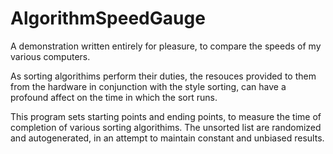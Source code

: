 # AlgorithmSpeedGauge
A demonstration written entirely for pleasure, to compare the speeds of my various computers.

As sorting algorithims perform their duties, the resouces provided to them from the hardware in conjunction with the style sorting, can have a profound affect on the time in which the sort runs. 

This program sets starting points and ending points, to measure the time of completion of various sorting algorithims. The unsorted list are randomized and autogenerated, in an attempt to maintain constant and unbiased results.


